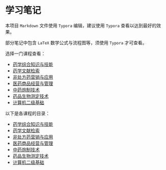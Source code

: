 # 学习笔记

本项目 `Markdown` 文件使用 `Typora` 编辑，建议使用 `Typora` 查看以达到最好的效果。

部分笔记中包含 `LaTeX` 数学公式与流程图等，须使用 `Typora` 才可查看。

选择一门课程查看：

+ [药学综合知识与技能](./药学综合知识与技能.md)
+ [药学文献检索](./药学文献检索.md)
+ [非处方药营销与应用](./非处方药营销与应用.md)
+ [医药商品经营与管理](./医药商品经营与管理.md)
+ [中药炮制技术](./中药炮制技术.md)
+ [药品生物测定技术](./药品生物测定技术.md)
+ [计算机二级基础](./计算机二级基础.md)

以下是各课程的目录：

+ [药学综合知识与技能](./目录.md#药学综合知识与技能)
+ [药学文献检索](./目录.md#药学文献检索)
+ [非处方药营销与应用](./目录.md#非处方药营销与应用)
+ [医药商品经营与管理](./目录.md#医药商品经营与管理)
+ [中药炮制技术](./目录.md#中药炮制技术.md)
+ [药品生物测定技术](./目录.md#药品生物测定技术.md)
+ [计算机二级基础](./目录.md#计算机二级基础)
